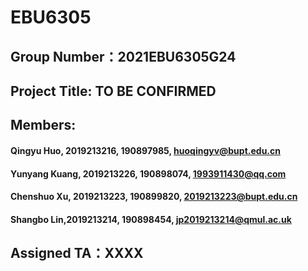 # EBU6305
## Group Number：2021EBU6305G24
## Project Title: TO BE CONFIRMED
## Members:
#### Qingyu Huo, 2019213216, 190897985, huoqingyv@bupt.edu.cn
#### Yunyang Kuang, 2019213226, 190898074, 1993911430@qq.com
#### Chenshuo Xu, 2019213223, 190899820, 2019213223@bupt.edu.cn
#### Shangbo Lin,2019213214, 190898454, jp2019213214@qmul.ac.uk
## Assigned TA：XXXX
